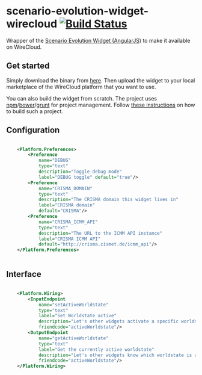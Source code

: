 scenario-evolution-widget-wirecloud [![Build Status](http://ci.cismet.de/buildStatus/icon?job=scenario-evolution-widget-wirecloud)](https://ci.cismet.de/view/html5%20javascript/job/scenario-evolution-widget-wirecloud/)
==============================

Wrapper of the [Scenario Evolution Widget (AngularJS)](https://github.com/crismaproject/scenario-evolution-widget-angular) to make it available on WireCloud.

## Get started

Simply download the binary from [here](http://crisma.cismet.de/lib/wirecloud/scenario-evolution-widget-wirecloud.wgt). Then upload the widget to your local marketplace of the WireCloud platform that you want to use.

You can also build the widget from scratch. The project uses [npm](https://www.npmjs.org/)/[bower](http://bower.io/)/[grunt](http://gruntjs.com/) for project management. Follow [these instructions](https://gist.github.com/mscholl/a0aef5a8c6664dc275b5) on how to build such a project.

## Configuration

```xml

    <Platform.Preferences>
        <Preference 
            name="DEBUG" 
            type="text" 
            description="Toggle debug mode" 
            label="DEBUG toggle" default="true"/>
        <Preference 
            name="CRISMA_DOMAIN" 
            type="text" 
            description="The CRISMA domain this widget lives in" 
            label="CRISMA domain" 
            default="CRISMA"/>
        <Preference 
            name="CRISMA_ICMM_API" 
            type="text" 
            description="The URL to the ICMM API instance" 
            label="CRISMA ICMM API" 
            default="http://crisma.cismet.de/icmm_api"/>
    </Platform.Preferences>
  
```

## Interface

```xml

    <Platform.Wiring>
        <InputEndpoint
            name="setActiveWorldstate"
            type="text"
            label="Set Worldstate active"
            description="Let's other widgets activate a specific worldstate. The text has to be a worldstate id only so every widget has to agree on a single ICMS instance"
            friendcode="activeWorldstate"/>
        <OutputEndpoint
            name="getActiveWorldstate"
            type="text"
            label="Get the currently active worldstate"
            description="Let's other widgets know which worldstate is active. The text is a worldstate id only so every widget has to agree on a single ICMS instance"
            friendcode="activeWorldstate"/>
    </Platform.Wiring>
    
```

